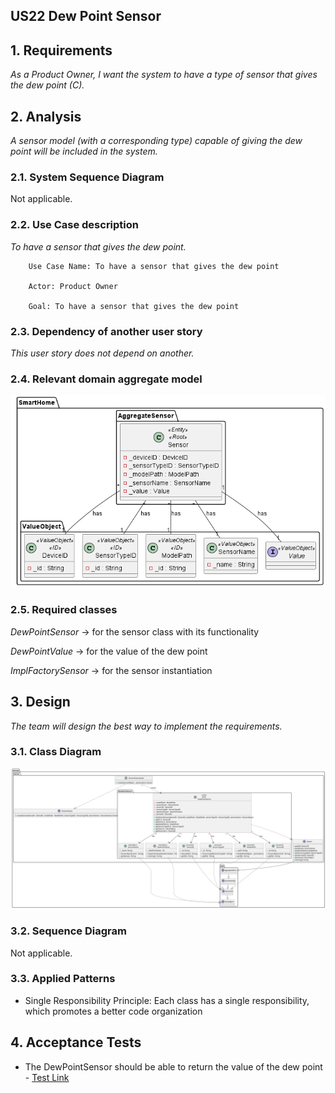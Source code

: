 ## US22 Dew Point Sensor

## 1. Requirements
_As a Product Owner, I want the system to have a type of sensor that gives the dew point (C)._

## 2. Analysis
_A sensor model (with a corresponding type) capable of giving the dew point will be included in the system._

### 2.1. System Sequence Diagram
Not applicable.

### 2.2. Use Case description
_To have a sensor that gives the dew point._
    
        Use Case Name: To have a sensor that gives the dew point
    
        Actor: Product Owner
    
        Goal: To have a sensor that gives the dew point


### 2.3. Dependency of another user story
_This user story does not depend on another._

### 2.4. Relevant domain aggregate model
![Sensor](../../general/agreggateModels/Sensor.png)

### 2.5. Required classes
_DewPointSensor_ -> for the sensor class with its functionality

_DewPointValue_ -> for the value of the dew point

_ImplFactorySensor_ -> for the sensor instantiation

## 3. Design
_The team will design the best way to implement the requirements._

### 3.1. Class Diagram
![ClassDiagram](artifacts/US22CD.svg)
### 3.2. Sequence Diagram
Not applicable.
### 3.3. Applied Patterns
- Single Responsibility Principle: Each class has a single responsibility, which promotes a better code organization

## 4. Acceptance Tests

- The DewPointSensor should be able to return the value of the dew point - [Test Link](../../../src/test/java/SmartHomeDDD/domain/Sensor/DewPointSensorTest.java)

